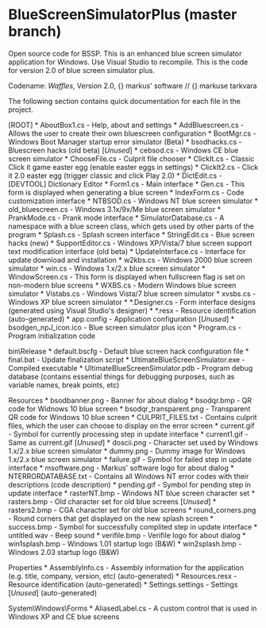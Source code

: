 # BlueScreenSimulatorPlus (master branch)
Open source code for BSSP. This is an enhanced blue screen simulator application for Windows. Use Visual Studio to recompile.
This is the code for version 2.0 of blue screen simulator plus.

Codename: *Waffles*, Version 2.0, {} markus' software // {} markuse tarkvara

The following section contains quick documentation for each file in the project.
  
[ROOT]
	* AboutBox1.cs                     - Help, about and settings
	* AddBluescreen.cs                 - Allows the user to create their own bluescreen configuration
	* BootMgr.cs                       - Windows Boot Manager startup error simulator (Beta)
	* bsodhacks.cs                     - Bluescreen hacks (old beta) [*Unused*]
	* cebsod.cs                        - Windows CE blue screen simulator
	* ChooseFile.cs                    - Culprit file chooser
	* ClickIt.cs                       - Classic Click it game easter egg (enable easter eggs in settings)
	* ClickIt2.cs                      - Click it 2.0 easter egg (trigger classic and click Play 2.0)
	* DictEdit.cs                      - [DEVTOOL] Dictionary Editor
	* Form1.cs                         - Main interface
	* Gen.cs                           - This form is displayed when generating a blue screen
	* IndexForm.cs                     - Code customization interface
	* NTBSOD.cs                        - Windows NT blue screen simulator
	* old_bluescreen.cs                - Windows 3.1x/9x/Me blue screen simulator
	* PrankMode.cs                     - Prank mode interface
	* SimulatorDatabase.cs             - A namespace with a blue screen class, which gets used by other parts of the program
	* Splash.cs                        - Splash screen interface
	* StringEdit.cs                    - Blue screen hacks (new)
	* SupportEditor.cs                 - Windows XP/Vista/7 blue screen support text modification interface (old beta)
	* UpdateInterface.cs               - Interface for update download and installation
	* w2kbs.cs                         - Windows 2000 blue screen simulator
	* win.cs                           - Windows 1.x/2.x blue screen simulator
	* WindowScreen.cs                  - This form is displayed when fullscreen flag is set on non-modern blue screens
	* WXBS.cs                          - Modern Windows blue screen simulator
	* Vistabs.cs                       - Windows Vista/7 blue screen simulator
	* xvsbs.cs                         - Windows XP blue screen simulator
	* *.Designer.cs                    - Form interface designs (generated using Visual Studio's designer)
	* *.resx                           - Resource identification (auto-generated)
	* app.config                       - Application configuration [*Unused*]
	* bsodgen_npJ_icon.ico             - Blue screen simulator plus icon
	* Program.cs                       - Program initialization code

bin\Release
	* default.bscfg                    - Default blue screen hack configuration file
	* final.bat                        - Update finalization script
	* UltimateBlueScreenSimulator.exe  - Compiled executable
	* UltimateBlueScreenSimulator.pdb  - Program debug database (contains essential things for debugging purposes, such as variable names, break points, etc)

 Resources
	 * bsodbanner.png                   - Banner for about dialog
	 * bsodqr.bmp                       - QR code for Widnows 10 blue screen
	 * bsodqr_transparent.png           - Transparent QR code for Windows 10 blue screen
	 * CULPRIT_FILES.txt                - Contains culprit files, which the user can choose to display on the error screen
	 * current.gif                      - Symbol for currently processing step in update interface
	 * current1.gif                     - Same as current.gif [*Unused*]
	 * doscii.png                       - Character set used by Windows 1.x/2.x blue screen simulator
	 * dummy.png                        - Dummy image for Windows 1.x/2.x blue screen simulator
	 * failure.gif                      - Symbol for failed step in update interface
	 * msoftware.png                    - Markus' software logo for about dialog
	 * NTERRORDATABASE.txt              - Contains all Windows NT error codes with their descriptions (code   description)
	 * pending.gif                      - Symbol for pending step in update interface
	 * rasterNT.bmp                     - Windows NT blue screen character set
	 * rasters.bmp                      - Old character set for old blue screens [*Unused*]
	 * rasters2.bmp                     - CGA character set for old blue screens
	 * round_corners.png                - Round corners that get displayed on the new splash screen
	 * success.bmp                      - Symbol for successfully complited step in update interface
	 * untitled.wav                     - Beep sound
	 * verifile.bmp                     - Verifile logo for about dialog
	 * win1splash.bmp                   - Windows 1.01 startup logo (B&W)
	 * win2splash.bmp                   - Windows 2.03 startup logo (B&W)
 
 Properties
	 * AssemblyInfo.cs                  - Assembly information for the application (e.g. title, company, version, etc) (auto-generated)
	 * Resources.resx                   - Resource identification (auto-generated)
	 * Settings.settings                - Settings [*Unused*] (auto-generated)
	 
System\Windows\Forms
	 * AliasedLabel.cs                  - A custom control that is used in Windows XP and CE blue screens